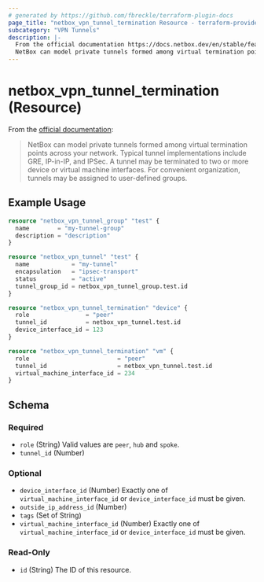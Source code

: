 ```yaml
---
# generated by https://github.com/fbreckle/terraform-plugin-docs
page_title: "netbox_vpn_tunnel_termination Resource - terraform-provider-netbox"
subcategory: "VPN Tunnels"
description: |-
  From the official documentation https://docs.netbox.dev/en/stable/features/vpn-tunnels/:
  NetBox can model private tunnels formed among virtual termination points across your network. Typical tunnel implementations include GRE, IP-in-IP, and IPSec. A tunnel may be terminated to two or more device or virtual machine interfaces. For convenient organization, tunnels may be assigned to user-defined groups.
---
```


# netbox_vpn_tunnel_termination (Resource)

From the [official documentation](https://docs.netbox.dev/en/stable/features/vpn-tunnels/):

> NetBox can model private tunnels formed among virtual termination points across your network. Typical tunnel implementations include GRE, IP-in-IP, and IPSec. A tunnel may be terminated to two or more device or virtual machine interfaces. For convenient organization, tunnels may be assigned to user-defined groups.

## Example Usage

```terraform
resource "netbox_vpn_tunnel_group" "test" {
  name        = "my-tunnel-group"
  description = "description"
}

resource "netbox_vpn_tunnel" "test" {
  name            = "my-tunnel"
  encapsulation   = "ipsec-transport"
  status          = "active"
  tunnel_group_id = netbox_vpn_tunnel_group.test.id
}

resource "netbox_vpn_tunnel_termination" "device" {
  role                = "peer"
  tunnel_id           = netbox_vpn_tunnel.test.id
  device_interface_id = 123
}

resource "netbox_vpn_tunnel_termination" "vm" {
  role                         = "peer"
  tunnel_id                    = netbox_vpn_tunnel.test.id
  virtual_machine_interface_id = 234
}
```

<!-- schema generated by tfplugindocs -->
## Schema

### Required

- `role` (String) Valid values are `peer`, `hub` and `spoke`.
- `tunnel_id` (Number)

### Optional

- `device_interface_id` (Number) Exactly one of `virtual_machine_interface_id` or `device_interface_id` must be given.
- `outside_ip_address_id` (Number)
- `tags` (Set of String)
- `virtual_machine_interface_id` (Number) Exactly one of `virtual_machine_interface_id` or `device_interface_id` must be given.

### Read-Only

- `id` (String) The ID of this resource.


